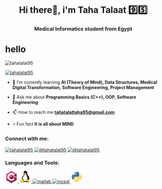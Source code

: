 <h1 align="center">Hi there👋, i'm Taha Talaat 9️⃣5️⃣ </h1>
<h3 align="center">Medical Informatics student from Egypt</h3>
<h1 class="animate__animated animate__bounce">hello</h1>
<p align="left"> <img src="https://komarev.com/ghpvc/?username=tahatalat95&label=Profile%20views&color=0e75b6&style=flat" alt="tahatalat95" /> </p>
<p align="left"> <a href="https://twitter.com/tahatalat95" target="blank"><img src="https://img.shields.io/twitter/follow/tahatalat95?logo=twitter&style=for-the-badge" alt="tahatalat95" /></a> </p>

- 🌱 I’m currently learning **AI (Theory of Mind), Data Structures, Medical Digital Transformation, Software Engineering, Project Management**

- 💬 Ask me about **Programming Basics (C++), OOP, Software Engineering**

- 📫 How to reach me **tahatalattaha95@gmail.com**

- ⚡ Fun fact **It is all about MIND**

<h3 align="left">Connect with me:</h3>
<p align="left">
<a href="https://twitter.com/tahatalat95" target="blank"><img align="center" src="https://raw.githubusercontent.com/rahuldkjain/github-profile-readme-generator/master/src/images/icons/Social/twitter.svg" alt="tahatalat95" height="30" width="40" /></a>
<a href="https://linkedin.com/in/@tahatalat95" target="blank"><img align="center" src="https://raw.githubusercontent.com/rahuldkjain/github-profile-readme-generator/master/src/images/icons/Social/linked-in-alt.svg" alt="@tahatalat95" height="30" width="40" /></a>
<a href="https://fb.com/@tahatalat95" target="blank"><img align="center" src="https://raw.githubusercontent.com/rahuldkjain/github-profile-readme-generator/master/src/images/icons/Social/facebook.svg" alt="@tahatalat95" height="30" width="40" /></a>
</p>

<h3 align="left">Languages and Tools:</h3>
<p align="left"> <a href="https://www.w3schools.com/cpp/" target="_blank" rel="noreferrer"> <img src="https://raw.githubusercontent.com/devicons/devicon/master/icons/cplusplus/cplusplus-original.svg" alt="cplusplus" width="40" height="40"/> </a> <a href="https://www.linux.org/" target="_blank" rel="noreferrer"> <img src="https://raw.githubusercontent.com/devicons/devicon/master/icons/linux/linux-original.svg" alt="linux" width="40" height="40"/> </a> <a href="https://www.mathworks.com/" target="_blank" rel="noreferrer"> <img src="https://upload.wikimedia.org/wikipedia/commons/2/21/Matlab_Logo.png" alt="matlab" width="40" height="40"/> </a> <a href="https://www.microsoft.com/en-us/sql-server" target="_blank" rel="noreferrer"> <img src="https://www.svgrepo.com/show/303229/microsoft-sql-server-logo.svg" alt="mssql" width="40" height="40"/> </a> <a href="https://www.python.org" target="_blank" rel="noreferrer"> <img src="https://raw.githubusercontent.com/devicons/devicon/master/icons/python/python-original.svg" alt="python" width="40" height="40"/> </a> </p>
